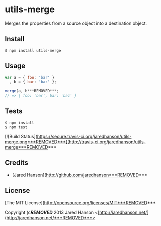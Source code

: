 # utils-merge

Merges the properties from a source object into a destination object.

## Install

    $ npm install utils-merge

## Usage

```javascript
var a = { foo: 'bar' }
  , b = { bar: 'baz' };

merge(a, b***REMOVED***;
// => { foo: 'bar', bar: 'baz' }
```

## Tests

    $ npm install
    $ npm test

[![Build Status](https://secure.travis-ci.org/jaredhanson/utils-merge.png***REMOVED***](http://travis-ci.org/jaredhanson/utils-merge***REMOVED***

## Credits

  - [Jared Hanson](http://github.com/jaredhanson***REMOVED***

## License

[The MIT License](http://opensource.org/licenses/MIT***REMOVED***

Copyright (c***REMOVED*** 2013 Jared Hanson <[http://jaredhanson.net/](http://jaredhanson.net/***REMOVED***>
